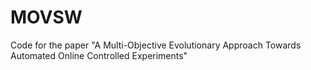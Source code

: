 # MOVSW
Code for the paper "A Multi-Objective Evolutionary Approach Towards Automated Online Controlled Experiments"
